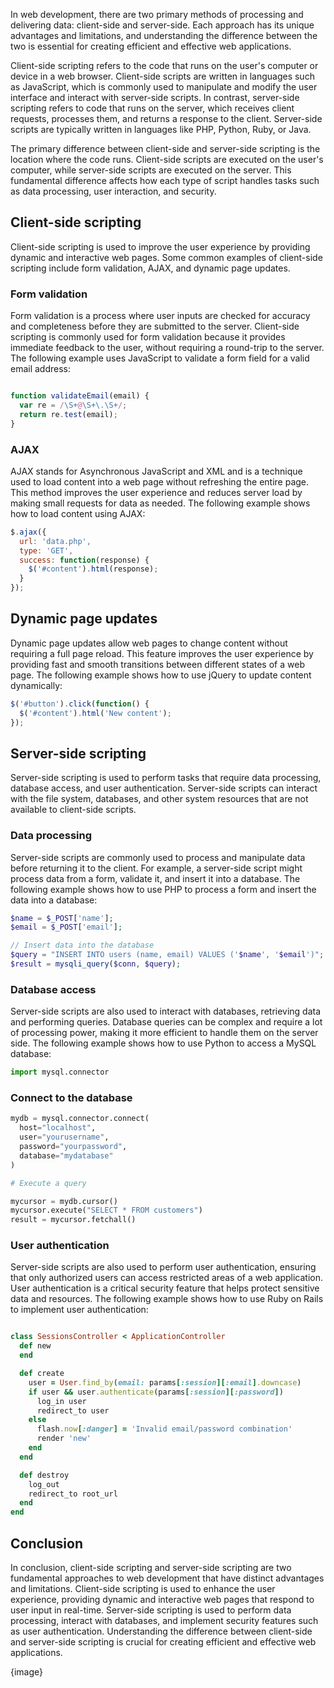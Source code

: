 In web development, there are two primary methods of processing and delivering data: client-side and server-side. Each approach has its unique advantages and limitations, and understanding the difference between the two is essential for creating efficient and effective web applications.

Client-side scripting refers to the code that runs on the user's computer or device in a web browser. Client-side scripts are written in languages such as JavaScript, which is commonly used to manipulate and modify the user interface and interact with server-side scripts. In contrast, server-side scripting refers to code that runs on the server, which receives client requests, processes them, and returns a response to the client. Server-side scripts are typically written in languages like PHP, Python, Ruby, or Java.

The primary difference between client-side and server-side scripting is the location where the code runs. Client-side scripts are executed on the user's computer, while server-side scripts are executed on the server. This fundamental difference affects how each type of script handles tasks such as data processing, user interaction, and security.

## Client-side scripting

Client-side scripting is used to improve the user experience by providing dynamic and interactive web pages. Some common examples of client-side scripting include form validation, AJAX, and dynamic page updates.

### Form validation

Form validation is a process where user inputs are checked for accuracy and completeness before they are submitted to the server. Client-side scripting is commonly used for form validation because it provides immediate feedback to the user, without requiring a round-trip to the server. The following example uses JavaScript to validate a form field for a valid email address:

```javascript

function validateEmail(email) {
  var re = /\S+@\S+\.\S+/;
  return re.test(email);
}
```

### AJAX

AJAX stands for Asynchronous JavaScript and XML and is a technique used to load content into a web page without refreshing the entire page. This method improves the user experience and reduces server load by making small requests for data as needed. The following example shows how to load content using AJAX:

```javascript
$.ajax({
  url: 'data.php',
  type: 'GET',
  success: function(response) {
    $('#content').html(response);
  }
});
```

## Dynamic page updates

Dynamic page updates allow web pages to change content without requiring a full page reload. This feature improves the user experience by providing fast and smooth transitions between different states of a web page. The following example shows how to use jQuery to update content dynamically:

```javascript
$('#button').click(function() {
  $('#content').html('New content');
});
```

## Server-side scripting

Server-side scripting is used to perform tasks that require data processing, database access, and user authentication. Server-side scripts can interact with the file system, databases, and other system resources that are not available to client-side scripts.

### Data processing

Server-side scripts are commonly used to process and manipulate data before returning it to the client. For example, a server-side script might process data from a form, validate it, and insert it into a database. The following example shows how to use PHP to process a form and insert the data into a database:

```php
$name = $_POST['name'];
$email = $_POST['email'];

// Insert data into the database
$query = "INSERT INTO users (name, email) VALUES ('$name', '$email')";
$result = mysqli_query($conn, $query);
```

### Database access

Server-side scripts are also used to interact with databases, retrieving data and performing queries. Database queries can be complex and require a lot of processing power, making it more efficient to handle them on the server side. The following example shows how to use Python to access a MySQL database:

```python
import mysql.connector
```

### Connect to the database

```python
mydb = mysql.connector.connect(
  host="localhost",
  user="yourusername",
  password="yourpassword",
  database="mydatabase"
)

# Execute a query

mycursor = mydb.cursor()
mycursor.execute("SELECT * FROM customers")
result = mycursor.fetchall()
```

### User authentication

Server-side scripts are also used to perform user authentication, ensuring that only authorized users can access restricted areas of a web application. User authentication is a critical security feature that helps protect sensitive data and resources. The following example shows how to use Ruby on Rails to implement user authentication:

```ruby

class SessionsController < ApplicationController
  def new
  end

  def create
    user = User.find_by(email: params[:session][:email].downcase)
    if user && user.authenticate(params[:session][:password])
      log_in user
      redirect_to user
    else
      flash.now[:danger] = 'Invalid email/password combination'
      render 'new'
    end
  end

  def destroy
    log_out
    redirect_to root_url
  end
end
```

## Conclusion

In conclusion, client-side scripting and server-side scripting are two fundamental approaches to web development that have distinct advantages and limitations. Client-side scripting is used to enhance the user experience, providing dynamic and interactive web pages that respond to user input in real-time. Server-side scripting is used to perform data processing, interact with databases, and implement security features such as user authentication. Understanding the difference between client-side and server-side scripting is crucial for creating efficient and effective web applications.

{image}